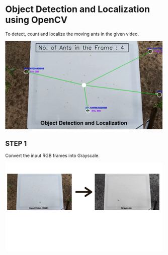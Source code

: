 
# Object Detection and Localization using OpenCV
To detect, count and localize the moving ants in the given video.
<p align="left">
  <img src="https://github.com/Kaustubh-Atey/Projects/blob/master/Object%20Detection%20(OpenCV)/Images/Final%20Result.png" width="500" alt="accessibility text">
</p>

## STEP 1 <br>
Convert the input RGB frames into Grayscale.
<p align="left">
  <img src="https://github.com/Kaustubh-Atey/Projects/blob/master/Object%20Detection%20(OpenCV)/Images/Step%201.png" width="500" alt="accessibility text">
</p>
